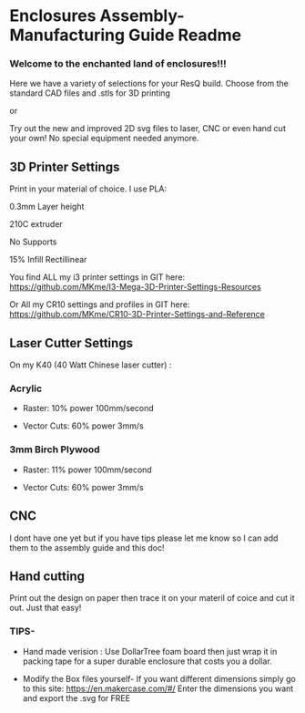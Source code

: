 # Enclosures Assembly-Manufacturing Guide Readme
### Welcome to the enchanted land of enclosures!!!

Here we have a variety of selections for your ResQ build.  Choose from the standard CAD files and .stls for 3D printing

or

Try out the new and improved 2D svg files to laser, CNC or even hand cut your own!  No special equipment needed anymore. 

## 3D Printer Settings

Print in your material of choice. I use PLA:

0.3mm Layer height

210C extruder

No Supports

15% Infill Rectillinear

You find ALL my i3 printer settings in GIT here:  https://github.com/MKme/I3-Mega-3D-Printer-Settings-Resources

Or All my CR10 settings and profiles in GIT here:  https://github.com/MKme/CR10-3D-Printer-Settings-and-Reference

## Laser Cutter Settings
On my K40 (40 Watt Chinese laser cutter) :

### Acrylic

- Raster: 10% power 100mm/second

- Vector Cuts: 60% power 3mm/s 

### 3mm Birch Plywood

- Raster: 11% power 100mm/second

- Vector Cuts: 60% power 3mm/s 


## CNC
I dont have one yet but if you have tips please let me know so I can add them to the assembly guide and this doc!

## Hand cutting

Print out the design on paper then trace it on your materil of coice and cut it out.  Just that easy! 

### TIPS- 

- Hand made verision : Use DollarTree foam board then just wrap it in packing tape for a super durable enclosure that costs you a dollar.  

- Modify the Box files yourself- If you want different dimensions simply go to this site: https://en.makercase.com/#/ Enter the dimensions you want and export the .svg for FREE